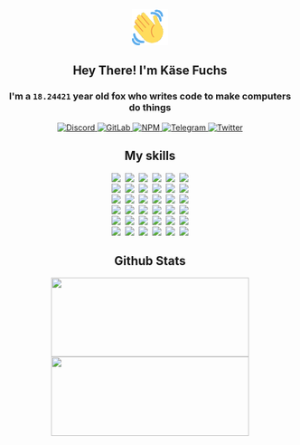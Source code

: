 <div><p align=center><img src=./resources/images/wave.gif width=64px height=64px></p><h2 align=center>Hey There! I'm Käse Fuchs</h2><h3 align=center>I'm a <code>18.24421</code> year old fox who writes code to make computers do things</h3><p align=center><a href=https://discord.com/users/507526681125322772><img alt=Discord src="https://img.shields.io/badge/Discord-5865F2?logo=discord&logoColor=white&style=flat-square#0e061a3a840cca6f0be5e99204011ec8"> </a><a href=https://gitlab.com/kasefuchs><img alt=GitLab src="https://img.shields.io/badge/GitLab-330F63?logo=gitlab&logoColor=white&style=flat-square#0e061a3a840cca6f0be5e99204011ec8"> </a><a href=https://npmjs.com/~kasefuchs><img alt=NPM src="https://img.shields.io/badge/NPM-CB3837?logo=npm&logoColor=white&style=flat-square#0e061a3a840cca6f0be5e99204011ec8"> </a><a href=https://t.me/kasefuchs><img alt=Telegram src="https://img.shields.io/badge/Telegram-2CA5E0?logo=telegram&logoColor=white&style=flat-square#0e061a3a840cca6f0be5e99204011ec8"> </a><a href=https://twitter.com/kasefuchs><img alt=Twitter src="https://img.shields.io/badge/Twitter-1DA1F2?logo=twitter&logoColor=white&style=flat-square#0e061a3a840cca6f0be5e99204011ec8"></a></p><h2 align=center>My skills</h2><p align=center><a href=https://aws.amazon.com/ ><picture><source srcset="https://skillicons.dev/icons?i=aws&theme=dark#0e061a3a840cca6f0be5e99204011ec8" media="(prefers-color-scheme: dark)"><source srcset="https://skillicons.dev/icons?i=aws&theme=light#0e061a3a840cca6f0be5e99204011ec8" media="(prefers-color-scheme: light), (prefers-color-scheme: no-preference)"><img src="https://skillicons.dev/icons?i=aws&theme=light#0e061a3a840cca6f0be5e99204011ec8"></picture></a>&nbsp;&nbsp;<a href=https://en.wikipedia.org/wiki/Bash_(Unix_shell)><picture><source srcset="https://skillicons.dev/icons?i=bash&theme=dark#0e061a3a840cca6f0be5e99204011ec8" media="(prefers-color-scheme: dark)"><source srcset="https://skillicons.dev/icons?i=bash&theme=light#0e061a3a840cca6f0be5e99204011ec8" media="(prefers-color-scheme: light), (prefers-color-scheme: no-preference)"><img src="https://skillicons.dev/icons?i=bash&theme=light#0e061a3a840cca6f0be5e99204011ec8"></picture></a>&nbsp;&nbsp;<a href=https://discord.com/developers/docs><picture><source srcset="https://skillicons.dev/icons?i=bots&theme=dark#0e061a3a840cca6f0be5e99204011ec8" media="(prefers-color-scheme: dark)"><source srcset="https://skillicons.dev/icons?i=bots&theme=light#0e061a3a840cca6f0be5e99204011ec8" media="(prefers-color-scheme: light), (prefers-color-scheme: no-preference)"><img src="https://skillicons.dev/icons?i=bots&theme=light#0e061a3a840cca6f0be5e99204011ec8"></picture></a>&nbsp;&nbsp;<a href=https://www.cloudflare.com/ ><picture><source srcset="https://skillicons.dev/icons?i=cloudflare&theme=dark#0e061a3a840cca6f0be5e99204011ec8" media="(prefers-color-scheme: dark)"><source srcset="https://skillicons.dev/icons?i=cloudflare&theme=light#0e061a3a840cca6f0be5e99204011ec8" media="(prefers-color-scheme: light), (prefers-color-scheme: no-preference)"><img src="https://skillicons.dev/icons?i=cloudflare&theme=light#0e061a3a840cca6f0be5e99204011ec8"></picture></a>&nbsp;&nbsp;<a href=https://en.wikipedia.org/wiki/CSS><picture><source srcset="https://skillicons.dev/icons?i=css&theme=dark#0e061a3a840cca6f0be5e99204011ec8" media="(prefers-color-scheme: dark)"><source srcset="https://skillicons.dev/icons?i=css&theme=light#0e061a3a840cca6f0be5e99204011ec8" media="(prefers-color-scheme: light), (prefers-color-scheme: no-preference)"><img src="https://skillicons.dev/icons?i=css&theme=light#0e061a3a840cca6f0be5e99204011ec8"></picture></a>&nbsp;&nbsp;<a href=https://www.docker.com/ ><picture><source srcset="https://skillicons.dev/icons?i=docker&theme=dark#0e061a3a840cca6f0be5e99204011ec8" media="(prefers-color-scheme: dark)"><source srcset="https://skillicons.dev/icons?i=docker&theme=light#0e061a3a840cca6f0be5e99204011ec8" media="(prefers-color-scheme: light), (prefers-color-scheme: no-preference)"><img src="https://skillicons.dev/icons?i=docker&theme=light#0e061a3a840cca6f0be5e99204011ec8"></picture></a><br><a href=https://www.electronjs.org/ ><picture><source srcset="https://skillicons.dev/icons?i=electron&theme=dark#0e061a3a840cca6f0be5e99204011ec8" media="(prefers-color-scheme: dark)"><source srcset="https://skillicons.dev/icons?i=electron&theme=light#0e061a3a840cca6f0be5e99204011ec8" media="(prefers-color-scheme: light), (prefers-color-scheme: no-preference)"><img src="https://skillicons.dev/icons?i=electron&theme=light#0e061a3a840cca6f0be5e99204011ec8"></picture></a>&nbsp;&nbsp;<a href=https://expressjs.com/ ><picture><source srcset="https://skillicons.dev/icons?i=express&theme=dark#0e061a3a840cca6f0be5e99204011ec8" media="(prefers-color-scheme: dark)"><source srcset="https://skillicons.dev/icons?i=express&theme=light#0e061a3a840cca6f0be5e99204011ec8" media="(prefers-color-scheme: light), (prefers-color-scheme: no-preference)"><img src="https://skillicons.dev/icons?i=express&theme=light#0e061a3a840cca6f0be5e99204011ec8"></picture></a>&nbsp;&nbsp;<a href=https://www.figma.com/ ><picture><source srcset="https://skillicons.dev/icons?i=figma&theme=dark#0e061a3a840cca6f0be5e99204011ec8" media="(prefers-color-scheme: dark)"><source srcset="https://skillicons.dev/icons?i=figma&theme=light#0e061a3a840cca6f0be5e99204011ec8" media="(prefers-color-scheme: light), (prefers-color-scheme: no-preference)"><img src="https://skillicons.dev/icons?i=figma&theme=light#0e061a3a840cca6f0be5e99204011ec8"></picture></a>&nbsp;&nbsp;<a href=https://firebase.google.com/ ><picture><source srcset="https://skillicons.dev/icons?i=firebase&theme=dark#0e061a3a840cca6f0be5e99204011ec8" media="(prefers-color-scheme: dark)"><source srcset="https://skillicons.dev/icons?i=firebase&theme=light#0e061a3a840cca6f0be5e99204011ec8" media="(prefers-color-scheme: light), (prefers-color-scheme: no-preference)"><img src="https://skillicons.dev/icons?i=firebase&theme=light#0e061a3a840cca6f0be5e99204011ec8"></picture></a>&nbsp;&nbsp;<a href=https://flask.palletsprojects.com/ ><picture><source srcset="https://skillicons.dev/icons?i=flask&theme=dark#0e061a3a840cca6f0be5e99204011ec8" media="(prefers-color-scheme: dark)"><source srcset="https://skillicons.dev/icons?i=flask&theme=light#0e061a3a840cca6f0be5e99204011ec8" media="(prefers-color-scheme: light), (prefers-color-scheme: no-preference)"><img src="https://skillicons.dev/icons?i=flask&theme=light#0e061a3a840cca6f0be5e99204011ec8"></picture></a>&nbsp;&nbsp;<a href=https://cloud.google.com/ ><picture><source srcset="https://skillicons.dev/icons?i=gcp&theme=dark#0e061a3a840cca6f0be5e99204011ec8" media="(prefers-color-scheme: dark)"><source srcset="https://skillicons.dev/icons?i=gcp&theme=light#0e061a3a840cca6f0be5e99204011ec8" media="(prefers-color-scheme: light), (prefers-color-scheme: no-preference)"><img src="https://skillicons.dev/icons?i=gcp&theme=light#0e061a3a840cca6f0be5e99204011ec8"></picture></a><br><a href=https://git-scm.com/ ><picture><source srcset="https://skillicons.dev/icons?i=git&theme=dark#0e061a3a840cca6f0be5e99204011ec8" media="(prefers-color-scheme: dark)"><source srcset="https://skillicons.dev/icons?i=git&theme=light#0e061a3a840cca6f0be5e99204011ec8" media="(prefers-color-scheme: light), (prefers-color-scheme: no-preference)"><img src="https://skillicons.dev/icons?i=git&theme=light#0e061a3a840cca6f0be5e99204011ec8"></picture></a>&nbsp;&nbsp;<a href=https://github.com/ ><picture><source srcset="https://skillicons.dev/icons?i=github&theme=dark#0e061a3a840cca6f0be5e99204011ec8" media="(prefers-color-scheme: dark)"><source srcset="https://skillicons.dev/icons?i=github&theme=light#0e061a3a840cca6f0be5e99204011ec8" media="(prefers-color-scheme: light), (prefers-color-scheme: no-preference)"><img src="https://skillicons.dev/icons?i=github&theme=light#0e061a3a840cca6f0be5e99204011ec8"></picture></a>&nbsp;&nbsp;<a href=https://gitlab.com/ ><picture><source srcset="https://skillicons.dev/icons?i=gitlab&theme=dark#0e061a3a840cca6f0be5e99204011ec8" media="(prefers-color-scheme: dark)"><source srcset="https://skillicons.dev/icons?i=gitlab&theme=light#0e061a3a840cca6f0be5e99204011ec8" media="(prefers-color-scheme: light), (prefers-color-scheme: no-preference)"><img src="https://skillicons.dev/icons?i=gitlab&theme=light#0e061a3a840cca6f0be5e99204011ec8"></picture></a>&nbsp;&nbsp;<a href=https://www.heroku.com/ ><picture><source srcset="https://skillicons.dev/icons?i=heroku&theme=dark#0e061a3a840cca6f0be5e99204011ec8" media="(prefers-color-scheme: dark)"><source srcset="https://skillicons.dev/icons?i=heroku&theme=light#0e061a3a840cca6f0be5e99204011ec8" media="(prefers-color-scheme: light), (prefers-color-scheme: no-preference)"><img src="https://skillicons.dev/icons?i=heroku&theme=light#0e061a3a840cca6f0be5e99204011ec8"></picture></a>&nbsp;&nbsp;<a href=https://en.wikipedia.org/wiki/HTML><picture><source srcset="https://skillicons.dev/icons?i=html&theme=dark#0e061a3a840cca6f0be5e99204011ec8" media="(prefers-color-scheme: dark)"><source srcset="https://skillicons.dev/icons?i=html&theme=light#0e061a3a840cca6f0be5e99204011ec8" media="(prefers-color-scheme: light), (prefers-color-scheme: no-preference)"><img src="https://skillicons.dev/icons?i=html&theme=light#0e061a3a840cca6f0be5e99204011ec8"></picture></a>&nbsp;&nbsp;<a href=https://en.wikipedia.org/wiki/JavaScript><picture><source srcset="https://skillicons.dev/icons?i=js&theme=dark#0e061a3a840cca6f0be5e99204011ec8" media="(prefers-color-scheme: dark)"><source srcset="https://skillicons.dev/icons?i=js&theme=light#0e061a3a840cca6f0be5e99204011ec8" media="(prefers-color-scheme: light), (prefers-color-scheme: no-preference)"><img src="https://skillicons.dev/icons?i=js&theme=light#0e061a3a840cca6f0be5e99204011ec8"></picture></a><br><a href=https://en.wikipedia.org/wiki/Linux><picture><source srcset="https://skillicons.dev/icons?i=linux&theme=dark#0e061a3a840cca6f0be5e99204011ec8" media="(prefers-color-scheme: dark)"><source srcset="https://skillicons.dev/icons?i=linux&theme=light#0e061a3a840cca6f0be5e99204011ec8" media="(prefers-color-scheme: light), (prefers-color-scheme: no-preference)"><img src="https://skillicons.dev/icons?i=linux&theme=light#0e061a3a840cca6f0be5e99204011ec8"></picture></a>&nbsp;&nbsp;<a href=https://mui.com/ ><picture><source srcset="https://skillicons.dev/icons?i=materialui&theme=dark#0e061a3a840cca6f0be5e99204011ec8" media="(prefers-color-scheme: dark)"><source srcset="https://skillicons.dev/icons?i=materialui&theme=light#0e061a3a840cca6f0be5e99204011ec8" media="(prefers-color-scheme: light), (prefers-color-scheme: no-preference)"><img src="https://skillicons.dev/icons?i=materialui&theme=light#0e061a3a840cca6f0be5e99204011ec8"></picture></a>&nbsp;&nbsp;<a href=https://en.wikipedia.org/wiki/Markdown><picture><source srcset="https://skillicons.dev/icons?i=md&theme=dark#0e061a3a840cca6f0be5e99204011ec8" media="(prefers-color-scheme: dark)"><source srcset="https://skillicons.dev/icons?i=md&theme=light#0e061a3a840cca6f0be5e99204011ec8" media="(prefers-color-scheme: light), (prefers-color-scheme: no-preference)"><img src="https://skillicons.dev/icons?i=md&theme=light#0e061a3a840cca6f0be5e99204011ec8"></picture></a>&nbsp;&nbsp;<a href=https://www.mongodb.com/ ><picture><source srcset="https://skillicons.dev/icons?i=mongodb&theme=dark#0e061a3a840cca6f0be5e99204011ec8" media="(prefers-color-scheme: dark)"><source srcset="https://skillicons.dev/icons?i=mongodb&theme=light#0e061a3a840cca6f0be5e99204011ec8" media="(prefers-color-scheme: light), (prefers-color-scheme: no-preference)"><img src="https://skillicons.dev/icons?i=mongodb&theme=light#0e061a3a840cca6f0be5e99204011ec8"></picture></a>&nbsp;&nbsp;<a href=https://www.mysql.com/ ><picture><source srcset="https://skillicons.dev/icons?i=mysql&theme=dark#0e061a3a840cca6f0be5e99204011ec8" media="(prefers-color-scheme: dark)"><source srcset="https://skillicons.dev/icons?i=mysql&theme=light#0e061a3a840cca6f0be5e99204011ec8" media="(prefers-color-scheme: light), (prefers-color-scheme: no-preference)"><img src="https://skillicons.dev/icons?i=mysql&theme=light#0e061a3a840cca6f0be5e99204011ec8"></picture></a>&nbsp;&nbsp;<a href=https://nextjs.org/ ><picture><source srcset="https://skillicons.dev/icons?i=nextjs&theme=dark#0e061a3a840cca6f0be5e99204011ec8" media="(prefers-color-scheme: dark)"><source srcset="https://skillicons.dev/icons?i=nextjs&theme=light#0e061a3a840cca6f0be5e99204011ec8" media="(prefers-color-scheme: light), (prefers-color-scheme: no-preference)"><img src="https://skillicons.dev/icons?i=nextjs&theme=light#0e061a3a840cca6f0be5e99204011ec8"></picture></a><br><a href=https://nodejs.org/en/ ><picture><source srcset="https://skillicons.dev/icons?i=nodejs&theme=dark#0e061a3a840cca6f0be5e99204011ec8" media="(prefers-color-scheme: dark)"><source srcset="https://skillicons.dev/icons?i=nodejs&theme=light#0e061a3a840cca6f0be5e99204011ec8" media="(prefers-color-scheme: light), (prefers-color-scheme: no-preference)"><img src="https://skillicons.dev/icons?i=nodejs&theme=light#0e061a3a840cca6f0be5e99204011ec8"></picture></a>&nbsp;&nbsp;<a href=https://www.postgresql.org/ ><picture><source srcset="https://skillicons.dev/icons?i=postgres&theme=dark#0e061a3a840cca6f0be5e99204011ec8" media="(prefers-color-scheme: dark)"><source srcset="https://skillicons.dev/icons?i=postgres&theme=light#0e061a3a840cca6f0be5e99204011ec8" media="(prefers-color-scheme: light), (prefers-color-scheme: no-preference)"><img src="https://skillicons.dev/icons?i=postgres&theme=light#0e061a3a840cca6f0be5e99204011ec8"></picture></a>&nbsp;&nbsp;<a href=https://learn.microsoft.com/en-us/powershell/ ><picture><source srcset="https://skillicons.dev/icons?i=powershell&theme=dark#0e061a3a840cca6f0be5e99204011ec8" media="(prefers-color-scheme: dark)"><source srcset="https://skillicons.dev/icons?i=powershell&theme=light#0e061a3a840cca6f0be5e99204011ec8" media="(prefers-color-scheme: light), (prefers-color-scheme: no-preference)"><img src="https://skillicons.dev/icons?i=powershell&theme=light#0e061a3a840cca6f0be5e99204011ec8"></picture></a>&nbsp;&nbsp;<a href=https://www.python.org/ ><picture><source srcset="https://skillicons.dev/icons?i=py&theme=dark#0e061a3a840cca6f0be5e99204011ec8" media="(prefers-color-scheme: dark)"><source srcset="https://skillicons.dev/icons?i=py&theme=light#0e061a3a840cca6f0be5e99204011ec8" media="(prefers-color-scheme: light), (prefers-color-scheme: no-preference)"><img src="https://skillicons.dev/icons?i=py&theme=light#0e061a3a840cca6f0be5e99204011ec8"></picture></a>&nbsp;&nbsp;<a href=https://www.raspberrypi.org/ ><picture><source srcset="https://skillicons.dev/icons?i=raspberrypi&theme=dark#0e061a3a840cca6f0be5e99204011ec8" media="(prefers-color-scheme: dark)"><source srcset="https://skillicons.dev/icons?i=raspberrypi&theme=light#0e061a3a840cca6f0be5e99204011ec8" media="(prefers-color-scheme: light), (prefers-color-scheme: no-preference)"><img src="https://skillicons.dev/icons?i=raspberrypi&theme=light#0e061a3a840cca6f0be5e99204011ec8"></picture></a>&nbsp;&nbsp;<a href=https://reactjs.org/ ><picture><source srcset="https://skillicons.dev/icons?i=react&theme=dark#0e061a3a840cca6f0be5e99204011ec8" media="(prefers-color-scheme: dark)"><source srcset="https://skillicons.dev/icons?i=react&theme=light#0e061a3a840cca6f0be5e99204011ec8" media="(prefers-color-scheme: light), (prefers-color-scheme: no-preference)"><img src="https://skillicons.dev/icons?i=react&theme=light#0e061a3a840cca6f0be5e99204011ec8"></picture></a><br><a href=https://redux.js.org/ ><picture><source srcset="https://skillicons.dev/icons?i=redux&theme=dark#0e061a3a840cca6f0be5e99204011ec8" media="(prefers-color-scheme: dark)"><source srcset="https://skillicons.dev/icons?i=redux&theme=light#0e061a3a840cca6f0be5e99204011ec8" media="(prefers-color-scheme: light), (prefers-color-scheme: no-preference)"><img src="https://skillicons.dev/icons?i=redux&theme=light#0e061a3a840cca6f0be5e99204011ec8"></picture></a>&nbsp;&nbsp;<a href=https://en.wikipedia.org/wiki/Regular_expression><picture><source srcset="https://skillicons.dev/icons?i=regex&theme=dark#0e061a3a840cca6f0be5e99204011ec8" media="(prefers-color-scheme: dark)"><source srcset="https://skillicons.dev/icons?i=regex&theme=light#0e061a3a840cca6f0be5e99204011ec8" media="(prefers-color-scheme: light), (prefers-color-scheme: no-preference)"><img src="https://skillicons.dev/icons?i=regex&theme=light#0e061a3a840cca6f0be5e99204011ec8"></picture></a>&nbsp;&nbsp;<a href=https://en.wikipedia.org/wiki/Sass_(stylesheet_language)><picture><source srcset="https://skillicons.dev/icons?i=sass&theme=dark#0e061a3a840cca6f0be5e99204011ec8" media="(prefers-color-scheme: dark)"><source srcset="https://skillicons.dev/icons?i=sass&theme=light#0e061a3a840cca6f0be5e99204011ec8" media="(prefers-color-scheme: light), (prefers-color-scheme: no-preference)"><img src="https://skillicons.dev/icons?i=sass&theme=light#0e061a3a840cca6f0be5e99204011ec8"></picture></a>&nbsp;&nbsp;<a href=https://www.typescriptlang.org/ ><picture><source srcset="https://skillicons.dev/icons?i=ts&theme=dark#0e061a3a840cca6f0be5e99204011ec8" media="(prefers-color-scheme: dark)"><source srcset="https://skillicons.dev/icons?i=ts&theme=light#0e061a3a840cca6f0be5e99204011ec8" media="(prefers-color-scheme: light), (prefers-color-scheme: no-preference)"><img src="https://skillicons.dev/icons?i=ts&theme=light#0e061a3a840cca6f0be5e99204011ec8"></picture></a>&nbsp;&nbsp;<a href=https://unity.com/ ><picture><source srcset="https://skillicons.dev/icons?i=unity&theme=dark#0e061a3a840cca6f0be5e99204011ec8" media="(prefers-color-scheme: dark)"><source srcset="https://skillicons.dev/icons?i=unity&theme=light#0e061a3a840cca6f0be5e99204011ec8" media="(prefers-color-scheme: light), (prefers-color-scheme: no-preference)"><img src="https://skillicons.dev/icons?i=unity&theme=light#0e061a3a840cca6f0be5e99204011ec8"></picture></a>&nbsp;&nbsp;<a href=https://workers.cloudflare.com/ ><picture><source srcset="https://skillicons.dev/icons?i=workers&theme=dark#0e061a3a840cca6f0be5e99204011ec8" media="(prefers-color-scheme: dark)"><source srcset="https://skillicons.dev/icons?i=workers&theme=light#0e061a3a840cca6f0be5e99204011ec8" media="(prefers-color-scheme: light), (prefers-color-scheme: no-preference)"><img src="https://skillicons.dev/icons?i=workers&theme=light#0e061a3a840cca6f0be5e99204011ec8"></picture></a><br></p><h2 align=center>Github Stats</h2><p align=center><picture><source srcset="https://github-readme-stats-kasefuchs.vercel.app/api/?count_private=true&hide_border=true&hide_rank=true&line_height=20&hide_title=true&username=Kasefuchs&theme=dark#0e061a3a840cca6f0be5e99204011ec8" media="(prefers-color-scheme: dark)"><source srcset="https://github-readme-stats-kasefuchs.vercel.app/api/?count_private=true&hide_border=true&hide_rank=true&line_height=20&hide_title=true&username=Kasefuchs&theme=light#0e061a3a840cca6f0be5e99204011ec8" media="(prefers-color-scheme: light), (prefers-color-scheme: no-preference)"><img align=middle width=350 height=140 src="https://github-readme-stats-kasefuchs.vercel.app/api/?count_private=true&hide_border=true&hide_rank=true&line_height=20&hide_title=true&username=Kasefuchs&theme=light#0e061a3a840cca6f0be5e99204011ec8"></picture><picture><source srcset="https://github-readme-stats-kasefuchs.vercel.app/api/top-langs/?count_private=true&hide_border=true&layout=compact&username=Kasefuchs&theme=dark#0e061a3a840cca6f0be5e99204011ec8" media="(prefers-color-scheme: dark)"><source srcset="https://github-readme-stats-kasefuchs.vercel.app/api/top-langs/?count_private=true&hide_border=true&layout=compact&username=Kasefuchs&theme=light#0e061a3a840cca6f0be5e99204011ec8" media="(prefers-color-scheme: light), (prefers-color-scheme: no-preference)"><img align=middle width=350 height=140 src="https://github-readme-stats-kasefuchs.vercel.app/api/top-langs/?count_private=true&hide_border=true&layout=compact&username=Kasefuchs&theme=light#0e061a3a840cca6f0be5e99204011ec8"></picture></p><img src="https://hit.yhype.me/github/profile?user_id=64592097#0e061a3a840cca6f0be5e99204011ec8" alt=""></div>